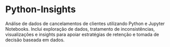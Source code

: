 # Python-Insights
Análise de dados de cancelamentos de clientes utilizando Python e Jupyter Notebooks. Inclui exploração de dados, tratamento de inconsistências, visualizações e insights para apoiar estratégias de retenção e tomada de decisão baseada em dados.
